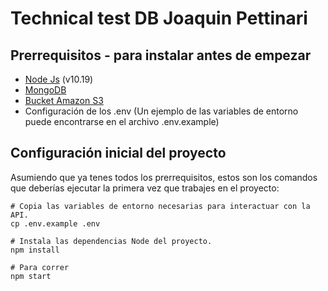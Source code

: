 # Technical test DB Joaquin Pettinari 

## Prerrequisitos - para instalar antes de empezar

- [Node Js](https://nodejs.org/es/) (v10.19)
- [MongoDB](https://mlab.com/)
- [Bucket Amazon S3](https://aws.amazon.com/es/)
- Configuración de los .env (Un ejemplo de las variables de entorno puede encontrarse en el archivo .env.example)

## Configuración inicial del proyecto

Asumiendo que ya tenes todos los prerrequisitos, estos son los comandos que deberías ejecutar la primera vez que trabajes en el proyecto:

```shell
# Copia las variables de entorno necesarias para interactuar con la API.
cp .env.example .env

# Instala las dependencias Node del proyecto.
npm install

# Para correr
npm start
```
